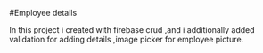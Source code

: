 #Employee details

In this project i created with firebase crud ,and i additionally added validation for adding details ,image picker for employee picture.
